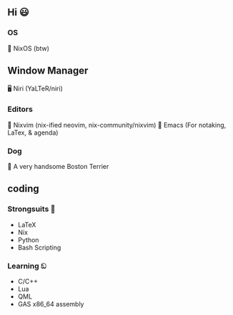 ## Hi 😃

### OS
🐧 NixOS (btw)
## Window Manager 
🖥️ Niri (YaLTeR/niri)
### Editors 
📓 Nixvim (nix-ified neovim, nix-community/nixvim)
📘 Emacs (For notaking, LaTex, & agenda)
### Dog     
🐶 A very handsome Boston Terrier

## coding
### Strongsuits 🦾
- LaTeX
- Nix
- Python
- Bash Scripting
### Learning ඞ
- C/C++
- Lua
- QML
- GAS x86_64 assembly
